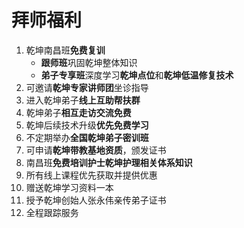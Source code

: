 # 拜师福利

1. 乾坤南昌班**免费复训**
    - **跟师班**巩固乾坤整体知识
    - **弟子专享班**深度学习**乾坤点位**和**乾坤低温修复技术**
2. 可邀请**乾坤专家讲师团**坐诊指导
3. 进入乾坤弟子**线上互助帮扶群**
4. 乾坤弟子**相互走访交流免费**
5. 乾坤后续技术升级**优先免费学习**
6. 不定期举办**全国乾坤弟子密训班**
7. 可申请**乾坤带教基地资质**，颁发证书
8. 南昌班**免费培训护士乾坤护理相关体系知识**
9. 所有线上课程优先获取并提供优惠
10. 赠送乾坤学习资料一本
11. 授予乾坤创始人张永伟亲传弟子证书
12. 全程跟踪服务
